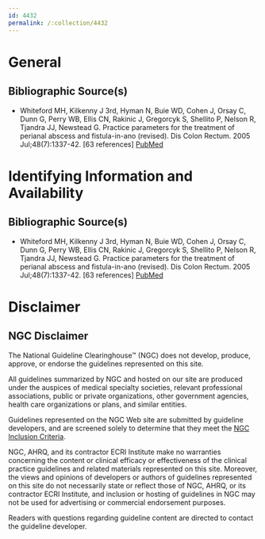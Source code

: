 ```yaml
---
id: 4432
permalink: /:collection/4432
---
```


# General

## Bibliographic Source(s)

- Whiteford MH, Kilkenny J 3rd, Hyman N, Buie WD, Cohen J, Orsay C, Dunn G, Perry WB, Ellis CN, Rakinic J, Gregorcyk S, Shellito P, Nelson R, Tjandra JJ, Newstead G. Practice parameters for the treatment of perianal abscess and fistula-in-ano (revised). Dis Colon Rectum. 2005 Jul;48(7):1337-42. [63 references] [ PubMed ](http://www.ncbi.nlm.nih.gov/entrez/query.fcgi?cmd=Retrieve&db=pubmed&dopt=Abstract&list_uids=15933794)

# Identifying Information and Availability

## Bibliographic Source(s)

- Whiteford MH, Kilkenny J 3rd, Hyman N, Buie WD, Cohen J, Orsay C, Dunn G, Perry WB, Ellis CN, Rakinic J, Gregorcyk S, Shellito P, Nelson R, Tjandra JJ, Newstead G. Practice parameters for the treatment of perianal abscess and fistula-in-ano (revised). Dis Colon Rectum. 2005 Jul;48(7):1337-42. [63 references] [ PubMed ](http://www.ncbi.nlm.nih.gov/entrez/query.fcgi?cmd=Retrieve&db=pubmed&dopt=Abstract&list_uids=15933794)

# Disclaimer

## NGC Disclaimer

The National Guideline Clearinghouse™ (NGC) does not develop, produce, approve, or endorse the guidelines represented on this site.

All guidelines summarized by NGC and hosted on our site are produced under the auspices of medical specialty societies, relevant professional associations, public or private organizations, other government agencies, health care organizations or plans, and similar entities.

Guidelines represented on the NGC Web site are submitted by guideline developers, and are screened solely to determine that they meet the [NGC Inclusion Criteria](/help-and-about/summaries/inclusion-criteria).

NGC, AHRQ, and its contractor ECRI Institute make no warranties concerning the content or clinical efficacy or effectiveness of the clinical practice guidelines and related materials represented on this site. Moreover, the views and opinions of developers or authors of guidelines represented on this site do not necessarily state or reflect those of NGC, AHRQ, or its contractor ECRI Institute, and inclusion or hosting of guidelines in NGC may not be used for advertising or commercial endorsement purposes.

Readers with questions regarding guideline content are directed to contact the guideline developer.


